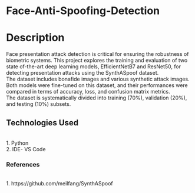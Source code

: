 # Face-Anti-Spoofing-Detection
<h1> Description</h1>
Face presentation attack detection is critical for ensuring the robustness of 
biometric systems. This project explores the training and evaluation of two state
of-the-art deep learning models, EfficientNetB7 and ResNet50, for detecting 
presentation attacks using the SynthASpoof dataset.
<br>  The dataset includes bonafide images and various synthetic attack images. 
<br>  Both models were fine-tuned on this dataset, and their performances were compared in terms of 
accuracy, loss, and confusion matrix metrics. 
<br> The dataset is systematically divided into training (70%), validation (20%), and testing (10%) 
subsets.
<h2> Technologies Used</h2>
<br> 1. Python
<br> 2. IDE- VS Code
<h3> References </h3>
<br> 1. https://github.com/meilfang/SynthASpoof
